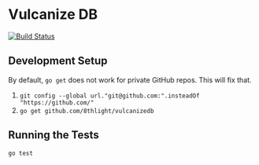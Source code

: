 # Vulcanize DB

[![Build Status](https://travis-ci.com/8thlight/vulcanizedb.svg?token=GKv2Y33qsFnfYgejjvYx&branch=master)](https://travis-ci.com/8thlight/vulcanizedb)

## Development Setup

By default, `go get` does not work for private GitHub repos. This will fix that.
1. `git config --global url."git@github.com:".insteadOf "https://github.com/"`
2. `go get github.com/8thlight/vulcanizedb`

## Running the Tests

`go test`
